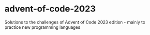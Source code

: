 # advent-of-code-2023
Solutions to the challenges of Advent of Code 2023 edition - mainly to practice new programming languages
